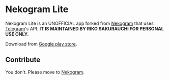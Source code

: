 # Nekogram Lite

Nekogram Lite is an UNOFFICIAL app forked from [Nekogram](https://github.com/Nekogram/Nekogram) that uses [Telegram](https://telegram.org)'s API.
**IT IS MAINTAINED BY RIKO SAKURAUCHI FOR PERSONAL USE ONLY.**

Download from [Google play store](https://play.google.com/store/apps/details?id=io.github.cool2645.nekolite).

## Contribute

You don't. Please move to [Nekogram](https://github.com/Nekogram/Nekogram).
